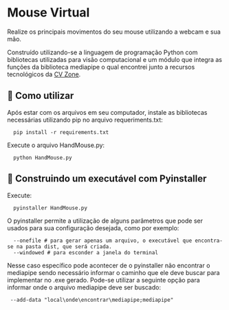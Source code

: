 # Mouse Virtual

Realize os principais movimentos do seu mouse utilizando a webcam e sua mão. 

Construído utilizando-se a linguagem de programação Python com bibliotecas utilizadas para visão computacional e um módulo que integra as funções da biblioteca mediapipe o qual encontrei junto a recursos tecnológicos da [CV Zone](https://www.computervision.zone/).

## :wrench: Como utilizar

Após estar com os arquivos em seu computador, instale as bibliotecas necessárias utilizando pip no arquivo requeriments.txt:
      
      pip install -r requirements.txt

Execute o arquivo HandMouse.py:

      python HandMouse.py

## :hammer: Construindo um executável com Pyinstaller

Execute:

      pyinstaller HandMouse.py
      
O pyinstaller permite a utilização de alguns parâmetros que pode ser usados para sua configuração desejada, como por exemplo:

      --onefile # para gerar apenas um arquivo, o executável que encontra-se na pasta dist, que será criada.
      --windowed # para esconder a janela do terminal

Nesse caso específico pode acontecer de o pyinstaller não encontrar o mediapipe sendo necessário informar o caminho que ele deve buscar para implementar no .exe gerado. Pode-se utilizar a seguinte opção para informar onde o arquivo mediapipe deve ser buscado:

     --add-data "local\onde\encontrar\mediapipe;mediapipe"
 

